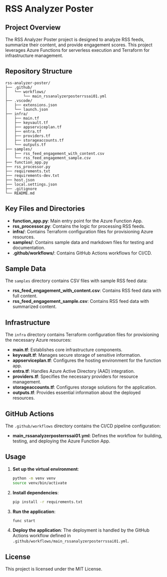 # RSS Analyzer Poster

## Project Overview

The RSS Analyzer Poster project is designed to analyze RSS feeds, summarize their content, and provide engagement scores. This project leverages Azure Functions for serverless execution and Terraform for infrastructure management.

## Repository Structure

```text
rss-analyzer-poster/
├── .github/
│   └── workflows/
│       └── main_rssanalyzerposterrssai01.yml
├── .vscode/
│   ├── extensions.json
│   └── launch.json
├── infra/
│   ├── main.tf
│   ├── keyvault.tf
│   ├── appserviceplan.tf
│   ├── entra.tf
│   ├── providers.tf
│   ├── storageaccounts.tf
│   └── outputs.tf
├── samples/
│   ├── rss_feed_engagement_with_content.csv
│   └── rss_feed_engagement_sample.csv
├── function_app.py
├── rss_processor.py
├── requirements.txt
├── requirements-dev.txt
├── host.json
├── local.settings.json
├── .gitignore
└── README.md
```

## Key Files and Directories

- **function_app.py**: Main entry point for the Azure Function App.
- **rss_processor.py**: Contains the logic for processing RSS feeds.
- **infra/**: Contains Terraform configuration files for provisioning Azure resources.
- **samples/**: Contains sample data and markdown files for testing and documentation.
- **.github/workflows/**: Contains GitHub Actions workflows for CI/CD.

## Sample Data

The `samples` directory contains CSV files with sample RSS feed data:

- **rss_feed_engagement_with_content.csv**: Contains RSS feed data with full content.
- **rss_feed_engagement_sample.csv**: Contains RSS feed data with summarized content.

## Infrastructure

The `infra` directory contains Terraform configuration files for provisioning the necessary Azure resources:

- **main.tf**: Establishes core infrastructure components.
- **keyvault.tf**: Manages secure storage of sensitive information.
- **appserviceplan.tf**: Configures the hosting environment for the function app.
- **entra.tf**: Handles Azure Active Directory (AAD) integration.
- **providers.tf**: Specifies the necessary providers for resource management.
- **storageaccounts.tf**: Configures storage solutions for the application.
- **outputs.tf**: Provides essential information about the deployed resources.

## GitHub Actions

The `.github/workflows` directory contains the CI/CD pipeline configuration:

- **main_rssanalyzerposterrssai01.yml**: Defines the workflow for building, testing, and deploying the Azure Function App.

## Usage

1. **Set up the virtual environment**:

    ```sh
    python -m venv venv
    source venv/bin/activate
    ```

2. **Install dependencies**:

    ```sh
    pip install -r requirements.txt
    ```

3. **Run the application**:

    ```sh
    func start
    ```

4. **Deploy the application**:
    The deployment is handled by the GitHub Actions workflow defined in `.github/workflows/main_rssanalyzerposterrssai01.yml`.

## License

This project is licensed under the MIT License.

